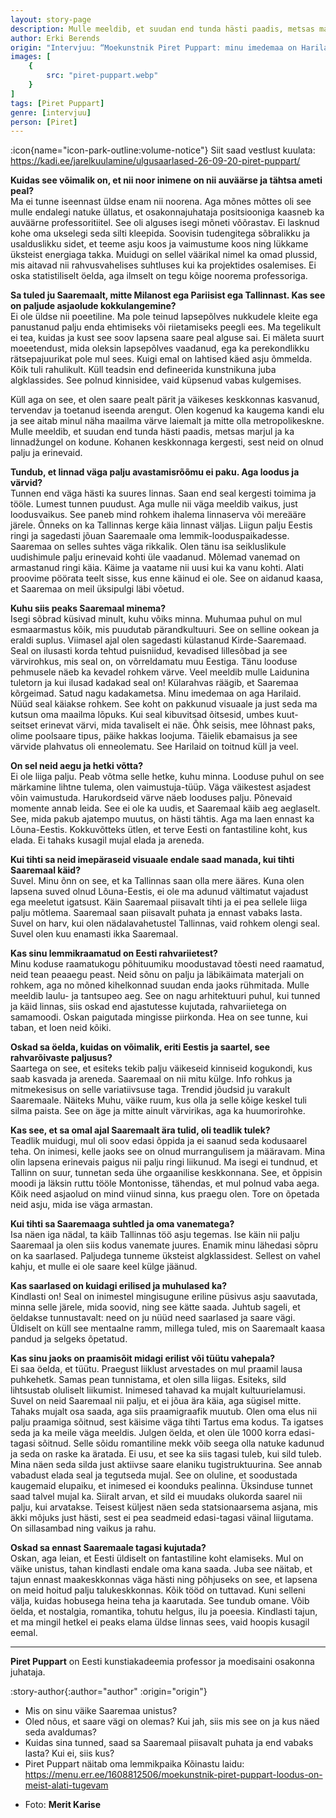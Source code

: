 ```yaml
---
layout: story-page
description: Mulle meeldib, et suudan end tunda hästi paadis, metsas marjul ja ka linnadžungel on kodune.
author: Erki Berends
origin: "Intervjuu: “Moekunstnik Piret Puppart: minu imedemaa on Harilaid”, Saarte Hääl, 6. oktoober 2020."
images: [
    {
        src: "piret-puppart.webp"
    }
]
tags: [Piret Puppart]
genre: [intervjuu]
person: [Piret]
---
```


<!-- # {{ $doc.title }} -->

:icon{name="icon-park-outline:volume-notice"} Siit saad vestlust kuulata: https://kadi.ee/jarelkuulamine/ulgusaarlased-26-09-20-piret-puppart/


**Kuidas see võimalik on, et nii noor inimene on nii auväärse ja tähtsa ameti peal?** \
Ma ei tunne iseennast üldse enam nii noorena. Aga mõnes mõttes oli see mulle endalegi natuke üllatus, et osakonnajuhataja positsiooniga kaasneb ka auväärne professoritiitel. See oli alguses isegi mõneti võõrastav. Ei lasknud kohe oma ukselegi seda silti kleepida. Soovisin tudengitega sõbralikku ja usalduslikku sidet, et teeme asju koos ja vaimustume koos ning lükkame üksteist energiaga takka. Muidugi on sellel väärikal nimel ka omad plussid, mis aitavad nii rahvusvahelises suhtluses kui ka projektides osalemises. Ei oska statistiliselt öelda, aga ilmselt on tegu kõige noorema professoriga.

**Sa tuled ju Saaremaalt, mitte Milanost ega Pariisist ega Tallinnast. Kas see on paljude asjaolude kokkulangemine?** \
Ei ole üldse nii poeetiline. Ma pole teinud lapsepõlves nukkudele kleite ega panustanud palju enda ehtimiseks või riietamiseks peegli ees. Ma tegelikult ei tea, kuidas ja kust see soov lapsena saare peal alguse sai. Ei mäleta suurt moeetendust, mida oleksin lapsepõlves vaadanud, ega ka perekondlikku rätsepajuurikat pole mul sees. Kuigi emal on lahtised käed asju õmmelda. Kõik tuli rahulikult. Küll teadsin end defineerida kunstnikuna juba algklassides. See polnud kinnisidee, vaid küpsenud vabas kulgemises.

Küll aga on see, et olen saare pealt pärit ja väikeses keskkonnas kasvanud, tervendav ja toetanud iseenda arengut. Olen kogenud ka kaugema kandi elu ja see aitab minul näha maailma värve laiemalt ja mitte olla metropolikeskne. Mulle meeldib, et suudan end tunda hästi paadis, metsas marjul ja ka linnadžungel on kodune. Kohanen keskkonnaga kergesti, sest neid on olnud palju ja erinevaid.

**Tundub, et linnad väga palju avastamisrõõmu ei paku. Aga loodus ja värvid?** \
Tunnen end väga hästi ka suures linnas. Saan end seal kergesti toimima ja tööle. Lumest tunnen puudust. Aga mulle nii väga meeldib vaikus, just loodusvaikus. See paneb mind rohkem ihalema linnaserva või mereääre järele. Õnneks on ka Tallinnas kerge käia linnast väljas. Liigun palju Eestis ringi ja sagedasti jõuan Saaremaale oma lemmik-looduspaikadesse. Saaremaa on selles suhtes väga rikkalik. Olen tänu isa seikluslikule uudishimule palju erinevaid kohti üle vaadanud. Mõlemad vanemad on armastanud ringi käia. Käime ja vaatame nii uusi kui ka vanu kohti. Alati proovime pöörata teelt sisse, kus enne käinud ei ole. See on aidanud kaasa, et Saaremaa on meil üksipulgi läbi võetud.

**Kuhu siis peaks Saaremaal minema?** \
Isegi sõbrad küsivad minult, kuhu võiks minna. Muhumaa puhul on mul esmaarmastus kõik, mis puudutab pärandkultuuri. See on selline ookean ja eraldi suplus. Viimasel ajal olen sagedasti külastanud Kirde-Saaremaad. Seal on ilusasti korda tehtud puisniidud, kevadised lillesõbad ja see värvirohkus, mis seal on, on võrreldamatu muu Eestiga. Tänu looduse pehmusele näeb ka kevadel rohkem värve. Veel meeldib mulle Laidunina tuletorn ja kui ilusad kadakad seal on! Külarahvas räägib, et Saaremaa kõrgeimad. Satud nagu kadakametsa. Minu imedemaa on aga Harilaid. Nüüd seal käiakse rohkem. See koht on pakkunud visuaale ja just seda ma kutsun oma maailma lõpuks. Kui seal kibuvitsad õitsesid, umbes kuut-seitset erinevat värvi, mida tavaliselt ei näe. Õhk seisis, mee lõhnast paks, olime poolsaare tipus, päike hakkas loojuma. Täielik ebamaisus ja see värvide plahvatus oli enneolematu. See Harilaid on toitnud küll ja veel. 

**On sel neid aegu ja hetki võtta?** \
Ei ole liiga palju. Peab võtma selle hetke, kuhu minna. Looduse puhul on see märkamine lihtne tulema, olen vaimustuja-tüüp. Väga väikestest asjadest võin vaimustuda. Harukordseid värve näeb looduses palju. Põnevaid momente annab leida. See ei ole ka uudis, et Saaremaal käib aeg aeglaselt. See, mida pakub ajatempo muutus, on hästi tähtis. Aga ma laen ennast ka Lõuna-Eestis. Kokkuvõtteks ütlen, et terve Eesti on fantastiline koht, kus elada. Ei tahaks kusagil mujal elada ja areneda.

**Kui tihti sa neid imepäraseid visuaale endale saad manada, kui tihti Saaremaal käid?** \
Suvel. Minu õnn on see, et ka Tallinnas saan olla mere ääres. Kuna olen lapsena suved olnud Lõuna-Eestis, ei ole ma adunud vältimatut vajadust ega meeletut igatsust. Käin Saaremaal piisavalt tihti ja ei pea sellele liiga palju mõtlema. Saaremaal saan piisavalt puhata ja ennast vabaks lasta. Suvel on harv, kui olen nädalavahetustel Tallinnas, vaid rohkem olengi seal. Suvel olen kuu enamasti ikka Saaremaal. 

**Kas sinu lemmikraamatud on Eesti rahvariietest?** \
Minu koduse raamatukogu põhituumiku moodustavad tõesti need raamatud, neid tean peaaegu peast. Neid sõnu on palju ja läbikäimata materjali on rohkem, aga no mõned kihelkonnad suudan enda jaoks rühmitada. Mulle meeldib laulu- ja tantsupeo aeg. See on nagu arhitektuuri puhul, kui tunned ja käid linnas, siis oskad end ajastutesse kujutada, rahvariietega on samamoodi. Oskan paigutada mingisse piirkonda. Hea on see tunne, kui taban, et loen neid kõiki.

**Oskad sa öelda, kuidas on võimalik, eriti Eestis ja saartel, see rahvarõivaste paljusus?** \
Saartega on see, et esiteks tekib palju väikeseid kinniseid kogukondi, kus saab kasvada ja areneda. Saaremaal on nii mitu külge. Info rohkus ja mitmekesisus on selle variatiivsuse taga. Trendid jõudsid ju varakult Saaremaale. Näiteks Muhu, väike ruum, kus olla ja selle kõige keskel tuli silma paista. See on äge ja mitte ainult värvirikas, aga ka huumorirohke.

**Kas see, et sa omal ajal Saaremaalt ära tulid, oli teadlik tulek?** \
Teadlik muidugi, mul oli soov edasi õppida ja ei saanud seda kodusaarel teha. On inimesi, kelle jaoks see on olnud murrangulisem ja määravam. Mina olin lapsena erinevais paigus nii palju ringi liikunud. Ma isegi ei tundnud, et Tallinn on suur, tunnetan seda ühe orgaanilise keskkonnana. See, et õppisin moodi ja läksin ruttu tööle Montonisse, tähendas, et mul polnud vaba aega. Kõik need asjaolud on mind viinud sinna, kus praegu olen. Tore on õpetada neid asju, mida ise väga armastan.

**Kui tihti sa Saaremaaga suhtled ja oma vanematega?** \
Isa näen iga nädal, ta käib Tallinnas töö asju tegemas. Ise käin nii palju Saaremaal ja olen siis kodus vanemate juures. Enamik minu lähedasi sõpru on ka saarlased. Paljudega tunneme üksteist algklassidest. Sellest on vahel kahju, et mulle ei ole saare keel külge jäänud.

**Kas saarlased on kuidagi erilised ja muhulased ka?** \
Kindlasti on! Seal on inimestel mingisugune eriline püsivus asju saavutada, minna selle järele, mida soovid, ning see kätte saada. Juhtub sageli, et öeldakse tunnustavalt: need on ju nüüd need saarlased ja saare vägi. Üldiselt on küll see mentaalne ramm, millega tuled, mis on Saaremaalt kaasa pandud ja selgeks õpetatud.

**Kas sinu jaoks on praamisõit midagi erilist või tüütu vahepala?** \
Ei saa öelda, et tüütu. Praegust liiklust arvestades on mul praamil lausa puhkehetk. Samas pean tunnistama, et olen silla liigas. Esiteks, sild lihtsustab oluliselt liikumist. Inimesed tahavad ka mujalt kultuurielamusi. Suvel on neid Saaremaal nii palju, et ei jõua ära käia, aga sügisel mitte. Tahaks mujalt osa saada, aga siis praamigraafik muutub. Olen oma elus nii palju praamiga sõitnud, sest käisime väga tihti Tartus ema kodus. Ta igatses seda ja ka meile väga meeldis. Julgen öelda, et olen üle 1000 korra edasi-tagasi sõitnud. Selle sõidu romantiline mekk võib seega olla natuke kadunud ja seda on raske ka äratada. Ei usu, et see ka siis tagasi tuleb, kui sild tuleb. Mina näen seda silda just aktiivse saare elaniku tugistruktuurina. See annab vabadust elada seal ja tegutseda mujal. See on oluline, et soodustada kaugemaid elupaiku, et inimesed ei koonduks pealinna. Üksinduse tunnet saad talvel mujal ka. Siiralt arvan, et sild ei muudaks olukorda saarel nii palju, kui arvatakse. Teisest küljest näen seda statsionaarsema asjana, mis äkki mõjuks just hästi, sest ei pea seadmeid edasi-tagasi väinal liigutama. On sillasambad ning vaikus ja rahu.

**Oskad sa ennast Saaremaale tagasi kujutada?** \
Oskan, aga leian, et Eesti üldiselt on fantastiline koht elamiseks. Mul on väike unistus, tahan kindlasti endale oma kana saada. Juba see näitab, et tajun ennast maakeskkonnas väga hästi ning põhjuseks on see, et lapsena on meid hoitud palju talukeskkonnas. Kõik tööd on tuttavad. Kuni selleni välja, kuidas hobusega heina teha ja kaarutada. See tundub omane. Võib öelda, et nostalgia, romantika, tohutu helgus, ilu ja poeesia. Kindlasti tajun, et ma mingil hetkel ei peaks elama üldse linnas sees, vaid hoopis kusagil eemal.

<hr />

**Piret Puppart** on Eesti kunstiakadeemia professor ja moedisaini osakonna juhataja.




:story-author{:author="author" :origin="origin"}

<details-wrapper summary="Mis mõtted tekkisid?">

- Mis on sinu väike Saaremaa unistus?
- Oled nõus, et saare vägi on olemas? Kui jah, siis mis see on ja kus näed seda avaldumas?
- Kuidas sina tunned, saad sa Saaremaal piisavalt puhata ja end vabaks lasta? Kui ei, siis kus?
- Piret Puppart näitab oma lemmikpaika Kõinastu laidu: https://menu.err.ee/1608812506/moekunstnik-piret-puppart-loodus-on-meist-alati-tugevam

</details-wrapper>


<details-wrapper summary="Allikad" class="text-sm" icon="icon-park-outline:document-folder">

- Foto: **Merit Karise**

</details-wrapper>
